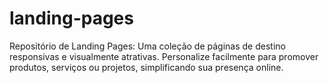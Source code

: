 # landing-pages
Repositório de Landing Pages: Uma coleção de páginas de destino responsivas e visualmente atrativas. Personalize facilmente para promover produtos, serviços ou projetos, simplificando sua presença online.
